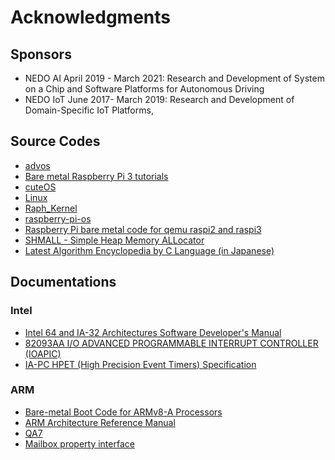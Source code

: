 # Acknowledgments

## Sponsors

* NEDO AI April 2019 - March 2021: Research and Development of System
  on a Chip and Software Platforms for Autonomous Driving
* NEDO IoT June 2017- March 2019: Research and Development of
  Domain-Specific IoT Platforms,  


## Source Codes

* [advos](https://github.com/drpnd/advos)
* [Bare metal Raspberry Pi 3 tutorials](https://github.com/bztsrc/raspi3-tutorial)
* [cuteOS](https://github.com/a-darwish/cuteOS)
* [Linux](https://github.com/torvalds/linux)
* [Raph_Kernel](https://github.com/PFLab-OS/Raph_Kernel)
* [raspberry-pi-os](https://github.com/s-matyukevich/raspberry-pi-os)
* [Raspberry Pi bare metal code for qemu raspi2 and raspi3](https://github.com/eggman/raspberrypi)
* [SHMALL - Simple Heap Memory ALLocator](https://github.com/CCareaga/heap_allocator)
* [Latest Algorithm Encyclopedia by C Language (in Japanese)](https://oku.edu.mie-u.ac.jp/~okumura/algo/archive/algo.tar.gz)

## Documentations

### Intel

* [Intel 64 and IA-32 Architectures Software Developer's Manual](https://software.intel.com/sites/default/files/managed/39/c5/325462-sdm-vol-1-2abcd-3abcd.pdf)
* [82093AA I/O ADVANCED PROGRAMMABLE INTERRUPT CONTROLLER (IOAPIC)](https://pdos.csail.mit.edu/6.828/2016/readings/ia32/ioapic.pdf)
* [IA-PC HPET (High Precision Event Timers) Specification](https://www.intel.com/content/dam/www/public/us/en/documents/technical-specifications/software-developers-hpet-spec-1-0a.pdf)

### ARM

* [Bare-metal Boot Code for ARMv8-A Processors](http://infocenter.arm.com/help/topic/com.arm.doc.dai0527a/DAI0527A_baremetal_boot_code_for_ARMv8_A_processors.pdf)
* [ARM Architecture Reference Manual](https://static.docs.arm.com/ddi0487/db/DDI0487D_b_armv8_arm.pdf?_ga=2.88927763.928509336.1559270910-1071065249.1559270910)
* [QA7](https://www.raspberrypi.org/documentation/hardware/raspberrypi/bcm2836/QA7_rev3.4.pdf)
* [Mailbox property interface](https://github.com/raspberrypi/firmware/wiki/Mailbox-property-interface)  
